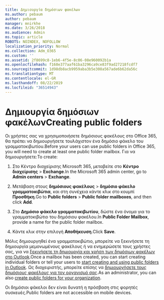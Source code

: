 ```yaml
---
title: Δημιουργία δημόσιων φακέλων
ms.author: pebaum
author: pebaum
manager: mnirkhe
ms.date: 3/26/2018
ms.audience: Admin
ms.topic: article
ROBOTS: NOINDEX, NOFOLLOW
localization_priority: Normal
ms.collection: Adm_O365
ms.custom: ''
ms.assetid: 2f8699c8-1eb6-4f5e-8c06-08e960092b1a
ms.openlocfilehash: f168e377aaf61ba3296ca9ce83f9ad27218fcdf7
ms.sourcegitcommit: 1d98db8acb9959aba3b5e308a567ade6b62da56c
ms.translationtype: MT
ms.contentlocale: el-GR
ms.lasthandoff: 08/22/2019
ms.locfileid: "36514943"
---
```

# <a name="creating-public-folders"></a><span data-ttu-id="088c3-102">Δημιουργία δημόσιων φακέλων</span><span class="sxs-lookup"><span data-stu-id="088c3-102">Creating public folders</span></span>

<span data-ttu-id="088c3-103">Οι χρήστες σας να χρησιμοποιήσετε δημόσιους φακέλους στο Office 365, θα πρέπει να δημιουργήσετε τουλάχιστον ένα δημόσιο φάκελο του γραμματοκιβωτίου.</span><span class="sxs-lookup"><span data-stu-id="088c3-103">Before your users can use public folders in Office 365, you will need to create at least one public folder mailbox.</span></span> <span data-ttu-id="088c3-104">Για να δημιουργήσετε:</span><span class="sxs-lookup"><span data-stu-id="088c3-104">To create:</span></span>
  
1. <span data-ttu-id="088c3-105">Στο Κέντρο διαχείρισης Microsoft 365, μεταβείτε στο **Κέντρο διαχείρισης** \> **Exchange**.</span><span class="sxs-lookup"><span data-stu-id="088c3-105">In the Microsoft 365 admin center, go to **Admin centers** \> **Exchange**.</span></span>
    
2. <span data-ttu-id="088c3-106">Μετάβαση στους **δημόσιους φακέλους** \> **δημόσιο φάκελο γραμματοκιβώτια**, και στη συνέχεια κάντε κλικ στο κουμπί **Προσθήκη**.</span><span class="sxs-lookup"><span data-stu-id="088c3-106">Go to **Public folders** \> **Public folder mailboxes**, and then click **Add**.</span></span>
    
3. <span data-ttu-id="088c3-107">Στο **Δημόσιο φάκελο γραμματοκιβωτίου**, δώστε ένα όνομα για το γραμματοκιβώτιο του δημόσιου φακέλου.</span><span class="sxs-lookup"><span data-stu-id="088c3-107">In **Public Folder Mailbox**, provide a name for the public folder mailbox.</span></span>
    
4. <span data-ttu-id="088c3-108">Κάντε κλικ στην επιλογή **Αποθήκευση**.</span><span class="sxs-lookup"><span data-stu-id="088c3-108">Click **Save**.</span></span>
    
<span data-ttu-id="088c3-109">Μόλις δημιουργηθεί ένα γραμματοκιβώτιο, μπορείτε να ξεκινήσετε τη δημιουργία μεμονωμένους φακέλους ή να ενημερώσετε τους χρήστες σας, για να [ξεκινήσετε τη δημιουργία και χρήση των δημόσιων φακέλων στο Outlook](https://support.office.com/article/Create-and-share-a-public-folder-in-Outlook-a2835011-d524-4a5c-a207-05c159bb2a97).</span><span class="sxs-lookup"><span data-stu-id="088c3-109">Once a mailbox has been created, you can start creating individual folders or tell your users to [start creating and using public folders in Outlook](https://support.office.com/article/Create-and-share-a-public-folder-in-Outlook-a2835011-d524-4a5c-a207-05c159bb2a97).</span></span> <span data-ttu-id="088c3-110">Ως διαχειριστής, μπορείτε επίσης να [δημιουργήσετε τους δημόσιους φακέλους για τον οργανισμό σας](https://technet.microsoft.com/library/bb691104%28v=exchg.150%29.aspx).</span><span class="sxs-lookup"><span data-stu-id="088c3-110">As an administrator, you can also [create public folders for your organization](https://technet.microsoft.com/library/bb691104%28v=exchg.150%29.aspx).</span></span>
  
<span data-ttu-id="088c3-111">Οι δημόσιοι φάκελοι δεν είναι δυνατή η πρόσβαση στις φορητές συσκευές.</span><span class="sxs-lookup"><span data-stu-id="088c3-111">Public folders are not accessible on mobile devices.</span></span>
  

